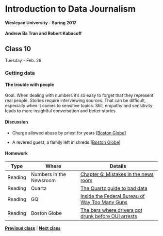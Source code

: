 # Introduction to Data Journalism
  
#### Wesleyan University - Spring 2017
  
**Andrew Ba Tran and Robert Kabacoff**
  
## Class 10
Tuesday - Feb. 28
                             
### Getting data
                             
#### The trouble with people
                             
Goal: When dealing with numbers it’s so easy to forget that they represent real people. Stories require interviewing sources. That can be difficult, especially when it comes to sensitive topics. Still, empathy and sensitivity leads to more insightful conversation and better stories.
                             
#### Discussion

    
* Churge allowed abuse by priest for years [[Boston Globe](http://www.bostonglobe.com/news/special-reports/2002/01/06/church-allowed-abuse-priest-for-years/cSHfGkTIrAT25qKGvBuDNM/story.html)]

* A revered guest; a family left in shreds [[Boston Globe](http://www.bostonglobe.com/news/special-reports/2002/01/06/revered-guest-family-left-shreds/aLeMSWibvkbQqVqqMBg9MM/story.html)]

#### Homework
                          
|Type|Where|Details|
|---|---|---|
|Reading|Numbers in the Newsroom|[Chapter 6: Mistakes in the news room]()|
|Reading|Quartz|[The Quartz guide to bad data](http://qz.com/572338/the-quartz-guide-to-bad-data/)|
|Reading|GQ|[Inside the Federal Bureau of Way Too Many Guns](http://www.gq.com/story/inside-federal-bureau-of-way-too-many-guns)|
|Reading|Boston Globe|[The bars where drivers got drunk before OUI arrests](https://www.bostonglobe.com/business/2016/12/31/the-bars-where-drivers-got-drunk-before-their-oui-arrests/6pJV2qmcYExUz4SLEdPjoI/story.html)|
                   
**[Previous class](class9.md)** | **[Next class](class11.md)**
